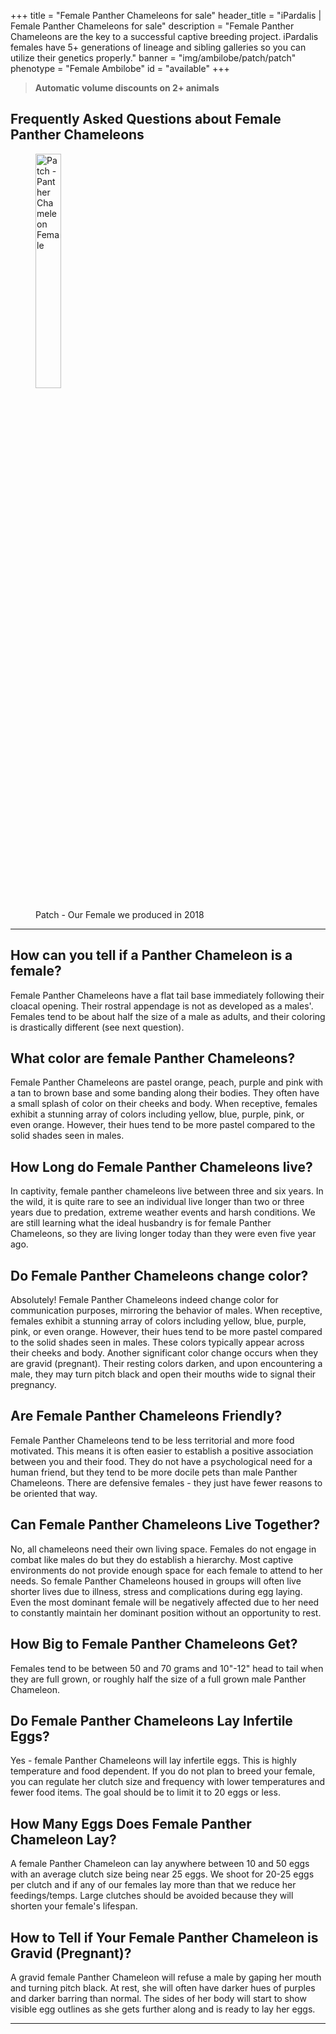 +++
title = "Female Panther Chameleons for sale"
header_title = "iPardalis | Female Panther Chameleons for sale"
description = "Female Panther Chameleons are the key to a successful captive breeding project. iPardalis females have 5+ generations of lineage and sibling galleries so you can utilize their genetics properly."
banner = "img/ambilobe/patch/patch"
phenotype = "Female Ambilobe"
id = "available"
+++

> **Automatic volume discounts on 2+ animals**

## Frequently Asked Questions about Female Panther Chameleons

<figure itemprop="associatedMedia" itemscope itemtype="https://schema.org/ImageObject">
<img itemprop="contentUrl" src="/img/ambilobe/patch/patch.jpg" alt="Patch - Panther Chameleon Female" width=31% />
<figcaption itemprop="caption">Patch - Our Female we produced in 2018</figcaption>
</figure>
<hr>

## How can you tell if a Panther Chameleon is a female? 
Female Panther Chameleons have a flat tail base immediately following their cloacal opening. Their rostral appendage is not as developed as a males'. Females tend to be about half the size of a male as adults, and their coloring is drastically different (see next question).


## What color are female Panther Chameleons? 
Female Panther Chameleons are pastel orange, peach, purple and pink with a tan to brown base and some banding along their bodies. They often have a small splash of color on their cheeks and body. When receptive, females exhibit a stunning array of colors including yellow, blue, purple, pink, or even orange. However, their hues tend to be more pastel compared to the solid shades seen in males.


## How Long do Female Panther Chameleons live? 
In captivity, female panther chameleons live between three and six years. In the wild, it is quite rare to see an individual live longer than two or three years due to predation, extreme weather events and harsh conditions. We are still learning what the ideal husbandry is for female Panther Chameleons, so they are living longer today than they were even five year ago. 


## Do Female Panther Chameleons change color? 
Absolutely! Female Panther Chameleons indeed change color for communication purposes, mirroring the behavior of males. When receptive, females exhibit a stunning array of colors including yellow, blue, purple, pink, or even orange. However, their hues tend to be more pastel compared to the solid shades seen in males. These colors typically appear across their cheeks and body. Another significant color change occurs when they are gravid (pregnant). Their resting colors darken, and upon encountering a male, they may turn pitch black and open their mouths wide to signal their pregnancy.


## Are Female Panther Chameleons Friendly? 
Female Panther Chameleons tend to be less territorial and more food motivated. This means it is often easier to establish a positive association between you and their food. They do not have a psychological need for a human friend, but they tend to be more docile pets than male Panther Chameleons. There are defensive females - they just have fewer reasons to be oriented that way.


## Can Female Panther Chameleons Live Together? 
No, all chameleons need their own living space. Females do not engage in combat like males do but they do establish a hierarchy. Most captive environments do not provide enough space for each female to attend to her needs. So female Panther Chameleons housed in groups will often live shorter lives due to illness, stress and complications during egg laying. Even the most dominant female will be negatively affected due to her need to constantly maintain her dominant position without an opportunity to rest.


## How Big to Female Panther Chameleons Get? 
Females tend to be between 50 and 70 grams and 10"-12" head to tail when they are full grown, or roughly half the size of a full grown male Panther Chameleon.


## Do Female Panther Chameleons Lay Infertile Eggs? 
Yes - female Panther Chameleons will lay infertile eggs. This is highly temperature and food dependent. If you do not plan to breed your female, you can regulate her clutch size and frequency with lower temperatures and fewer food items. The goal should be to limit it to 20 eggs or less.


## How Many Eggs Does Female Panther Chameleon Lay? 
A female Panther Chameleon can lay anywhere between 10 and 50 eggs with an average clutch size being near 25 eggs. We shoot for 20-25 eggs per clutch and if any of our females lay more than that we reduce her feedings/temps. Large clutches should be avoided because they will shorten your female's lifespan.


## How to Tell if Your Female Panther Chameleon is Gravid (Pregnant)? 
A gravid female Panther Chameleon will refuse a male by gaping her mouth and turning pitch black. At rest, she will often have darker hues of purples and darker barring than normal. The sides of her body will start to show visible egg outlines as she gets further along and is ready to lay her eggs.


--- 